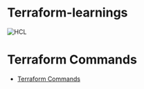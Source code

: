 # Terraform-learnings


![HCL](https://user-images.githubusercontent.com/98219227/196745350-27fc9c85-2972-45f1-8cd5-1bfa6e13d83d.png)


# Terraform Commands

- [Terraform Commands](https://github.com/NavedtheDev/Terraform-learnings/blob/64440c56e5b1544f4788faa4b445ae91a479d0d1/Terraform%20Commands/README.md)
